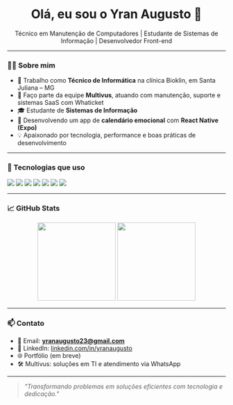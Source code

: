 <h1 align="center">Olá, eu sou o Yran Augusto 👋</h1>

<p align="center">
  Técnico em Manutenção de Computadores | Estudante de Sistemas de Informação | Desenvolvedor Front-end
</p>

---

### 👨‍💻 Sobre mim

- 🔧 Trabalho como **Técnico de Informática** na clínica Bioklin, em Santa Juliana – MG  
- 💼 Faço parte da equipe **Multivus**, atuando com manutenção, suporte e sistemas SaaS com Whaticket  
- 🎓 Estudante de **Sistemas de Informação**  
- 📆 Desenvolvendo um app de **calendário emocional** com **React Native (Expo)**  
- 💡 Apaixonado por tecnologia, performance e boas práticas de desenvolvimento  

---

### 🧰 Tecnologias que uso

<div>
  <img src="https://img.shields.io/badge/Windows-0078D6?style=for-the-badge&logo=windows&logoColor=white"/>
  <img src="https://img.shields.io/badge/React_Native-20232A?style=for-the-badge&logo=react&logoColor=61DAFB"/>
  <img src="https://img.shields.io/badge/JavaScript-F7DF1E?style=for-the-badge&logo=javascript&logoColor=black"/>
  <img src="https://img.shields.io/badge/Node.js-339933?style=for-the-badge&logo=nodedotjs&logoColor=white"/>
  <img src="https://img.shields.io/badge/Expo-000020?style=for-the-badge&logo=expo&logoColor=white"/>
  <img src="https://img.shields.io/badge/Firebase-FFCA28?style=for-the-badge&logo=firebase&logoColor=black"/>
  <img src="https://img.shields.io/badge/MUI-007FFF?style=for-the-badge&logo=mui&logoColor=white"/>
</div>

---

### 📈 GitHub Stats

<div align="center">
  <img height="180em" src="https://github-readme-stats.vercel.app/api?username=yranaugusto&show_icons=true&theme=tokyonight"/>
  <img height="180em" src="https://github-readme-stats.vercel.app/api/top-langs/?username=yranaugusto&layout=compact&theme=tokyonight"/>
</div>

---

### 📫 Contato

- 📧 Email: **yranaugusto23@gmail.com**  
- 💼 LinkedIn: [linkedin.com/in/yranaugusto](https://www.linkedin.com/in/yranaugusto)  
- 🌐 Portfólio (em breve)  
- 🛠️ Multivus: soluções em TI e atendimento via WhatsApp

---

> *"Transformando problemas em soluções eficientes com tecnologia e dedicação."*

